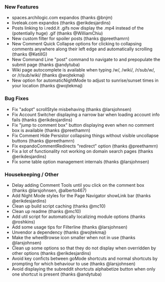 
### New Features

- spaces.archilogic.com expandos (thanks @bnjm)
- liveleak.com expandos (thanks @erikdesjardins)
- Posts linking to i.redd.it .gifs now display the .mp4 instead of the (potentially huge) .gif (thanks @WilliamChiu)
- New custom filter for spoiler posts (thanks @preethamrn)
- New Comment Quick Collapse options for clicking to collapsing comments anywhere along their left edge and automatically scrolling (thanks @KetillG)
- New Command Line "post" command to navigate to and prepopulate the submit page (thanks @andytuba)
- Wiki page autocomplete is available when typing /w/, /wiki/, /r/sub/w/, or /r/sub/wiki/ (thanks @wojtekmaj)
- New option for automaticNightMode to adjust to sunrise/sunset times in your location (thanks @wojtekmaj)

### Bug Fixes

- Fix "adopt" scrollStyle misbehaving (thanks @larsjohnsen)
- Fix Account Switcher displaying a narrow bar when loading account info fails (thanks @erikdesjardins)
- Fix "jump to comment box" button displaying even when no comment box is available (thanks @preethamrn)
- Fix Comment Hide Persistor collapsing things without visible uncollapse buttons (thanks @preethamrn)
- Fix expandoCommentRedirects "redirect" option (thanks @preethamrn)
- Fix a lot of functionality not working on domain search pages (thanks @erikdesjardins)
- Fix some table option management internals (thanks @larsjohnsen)

### Housekeeping / Other

- Delay adding Comment Tools until you click on the comment box (thanks @larsjohnsen, @alberto467)
- Add Night Mode styles for the Page Navigator showLink bar (thanks @erikdesjardins)
- Clean up build script caching (thanks @mc10)
- Clean up readme (thanks @mc10)
- Add util script for automatically localizing module options (thanks @roshkins)
- Add some usage tips for Filterline (thanks @larsjohnsen)
- Unvendor a dependency (thanks @wojtekmaj)
- Make the wheelBrowse icon smaller when not in use (thanks @larsjohnsen)
- Clean up some options so that they do not display when overridden by other options (thanks @erikdesjardins)
- Avoid key conficts between goMode shortcuts and normal shortcuts by prompting for which behaviour to use (thanks @larsjohnsen)
- Avoid displaying the subreddit shortcuts alphabetize button when only one shortcut is present (thanks @andytuba)
